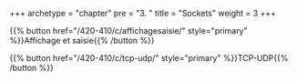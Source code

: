 +++
archetype = "chapter"
pre = "3. "
title = "Sockets"
weight = 3
+++

{{% button href="/420-410/c/affichagesaisie/" style="primary" %}}Affichage et saisie{{% /button %}}


{{% button href="/420-410/c/tcp-udp/" style="primary" %}}TCP-UDP{{% /button %}}

